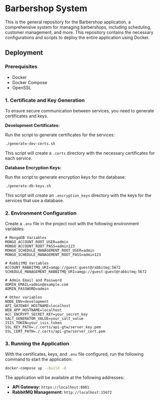 # Barbershop System

This is the general repository for the Barbershop application, a comprehensive system for managing barbershops, including scheduling, customer management, and more. This repository contains the necessary configurations and scripts to deploy the entire application using Docker.

## Deployment

### Prerequisites
- Docker
- Docker Compose
- OpenSSL

### 1. Certificate and Key Generation

To ensure secure communication between services, you need to generate certificates and keys.

**Development Certificates:**

Run the script to generate certificates for the services:
```bash
./generate-dev-certs.sh
```
This script will create a `.certs` directory with the necessary certificates for each service.

**Database Encryption Keys:**

Run the script to generate encryption keys for the database:
```bash
./generate-db-keys.sh
```
This script will create an `.encryption_keys` directory with the keys for the services that use a database.

### 2. Environment Configuration

Create a `.env` file in the project root with the following environment variables:

```
# MongoDB Variables
MONGO_ACCOUNT_ROOT_USER=admin
MONGO_ACCOUNT_ROOT_PASS=admin123
MONGO_SCHEDULE_MANAGEMENT_ROOT_USER=admin
MONGO_SCHEDULE_MANAGEMENT_ROOT_PASS=admin123

# RabbitMQ Variables
ACCOUNT_RABBITMQ_URI=amqp://guest:guest@rabbitmq:5672
SCHEDULE_MANAGEMENT_RABBITMQ_URI=amqp://guest:guest@rabbitmq:5672

# Admin Email and Password
ADMIN_EMAIL=admin@example.com
ADMIN_PASSWORD=admin

# Other variables
NODE_ENV=development
API_GATEWAY_HOSTNAME=localhost
WEB_APP_HOSTNAME=localhost
ACC_ENCRYPT_SECRET_KEY=your_secret_key
SALT_GENERATOR_VALUE=your_salt_value
ISIS_TOKEN=your_isis_token
SSL_KEY_PATH=./.certs/api-gtw/server_key.pem
SSL_CERT_PATH=./.certs/api-gtw/server_cert.pem
```

### 3. Running the Application

With the certificates, keys, and `.env` file configured, run the following command to start the application:

```bash
docker-compose up --build -d
```

The application will be available at the following addresses:

- **API Gateway:** `https://localhost:8081`
- **RabbitMQ Management:** `http://localhost:15672`

